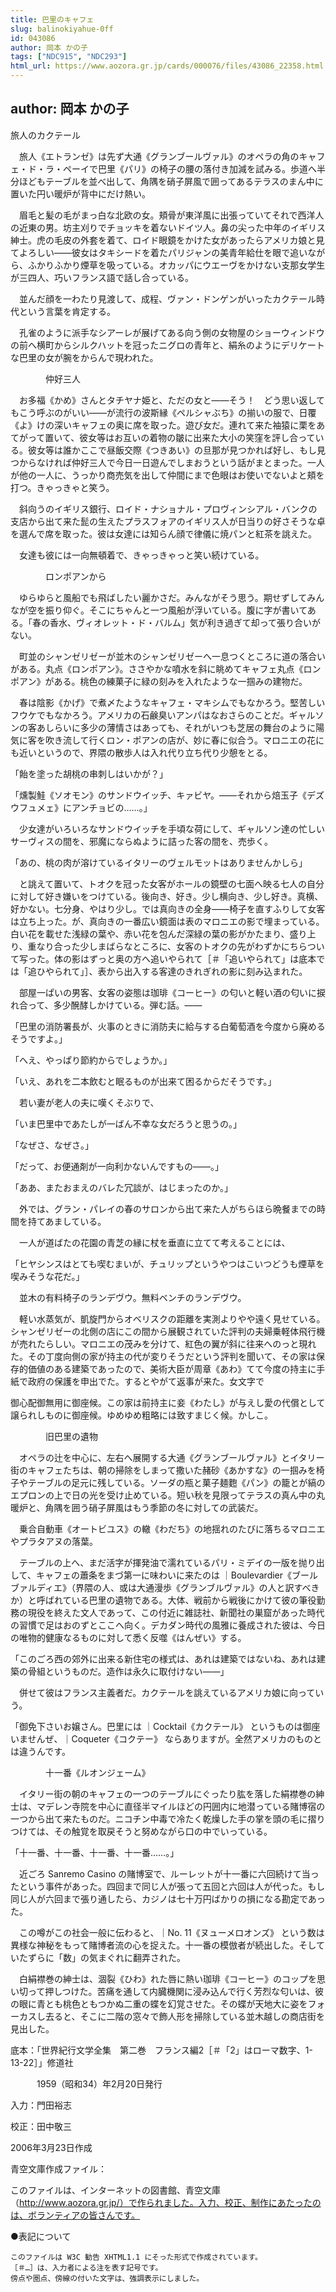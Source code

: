 ```yaml
---
title: 巴里のキャフェ
slug: balinokiyahue-0ff
id: 043086
author: 岡本 かの子
tags: ["NDC915", "NDC293"]
html_url: https://www.aozora.gr.jp/cards/000076/files/43086_22358.html
---
```


## author: 岡本 かの子

旅人のカクテール



　旅人《エトランゼ》は先ず大通《グランブールヴァル》のオペラの角のキャフェ・ド・ラ・ペーイで巴里《パリ》の椅子の腰の落付き加減を試みる。歩道へ半分ほどもテーブルを並べ出して、角隅を硝子屏風で囲ってあるテラスのまん中に置いた円い暖炉が背中にだけ熱い。

　眉毛と髪の毛がまっ白な北欧の女。頬骨が東洋風に出張っていてそれで西洋人の近東の男。坊主刈りでチョッキを着ないドイツ人。鼻の尖った中年のイギリス紳士。虎の毛皮の外套を着て、ロイド眼鏡をかけた女があったらアメリカ娘と見てよろしい――彼女はタキシードを着たパリジャンの美青年給仕を眼で追いながら、ふかりふかり煙草を吸っている。オカッパにウエーヴをかけない支那女学生が三四人、巧いフランス語で話し合っている。

　並んだ顔を一わたり見渡して、成程、ヴァン・ドンゲンがいったカクテール時代という言葉を肯定する。

　孔雀のように派手なシアーレが展げてある向う側の女物屋のショーウィンドウの前へ横町からシルクハットを冠ったニグロの青年と、絹糸のようにデリケートな巴里の女が腕をからんで現われた。



　　　　仲好三人



　お多福《かめ》さんとタチヤナ姫と、ただの女と――そう！　どう思い返してもこう呼ぶのがいい――が流行の波斯縁《ペルシャぶち》の揃いの服で、日覆《よ》けの深いキャフェの奥に席を取った。遊び女だ。連れて来た袖猿に栗をあてがって置いて、彼女等はお互いの着物の皺に出来た大小の笑窪を評し合っている。彼女等は誰かここで昼飯交際《つきあい》の旦那が見つかれば好し、もし見つからなければ仲好三人で今日一日遊んでしまおうという話がまとまった。一人が他の一人に、うっかり商売気を出して仲間にまで色眼はお使いでないよと頬を打つ。きゃっきゃと笑う。

　斜向うのイギリス銀行、ロイド・ナショナル・プロヴィンシアル・バンクの支店から出て来た髭の生えたプラスフォアのイギリス人が日当りの好さそうな卓を選んで席を取った。彼は女達には知らん顔で律儀に焼パンと紅茶を誂えた。

　女達も彼には一向無頓着で、きゃっきゃっと笑い続けている。



　　　　ロンポアンから



　ゆらゆらと風船でも飛ばしたい麗かさだ。みんながそう思う。期せずしてみんなが空を振り仰ぐ。そこにちゃんと一つ風船が浮いている。腹に字が書いてある。「春の香水、ヴィオレット・ド・バルム」気が利き過ぎて却って張り合いがない。

　町並のシャンゼリゼーが並木のシャンゼリゼーへ一息つくところに道の落合いがある。丸点《ロンポアン》。ささやかな噴水を斜に眺めてキャフェ丸点《ロンポアン》がある。桃色の練菓子に緑の刻みを入れたような一掴みの建物だ。

　春は陰影《かげ》で煮〆たようなキャフェ・マキシムでもなかろう。堅苦しいフウケでもなかろう。アメリカの石鹸臭いアンパはなおさらのことだ。ギャルソンの客あしらいに多少の薄情さはあっても、それがいつも芝居の舞台のように陽気に客を吹き流して行くロン・ポアンの店が、妙に春に似合う。マロニエの花にも近いというので、界隈の散歩人は入れ代り立ち代り少憩をとる。

「飴を塗った胡桃の串刺しはいかが？」

「燻製鮭《ソオモン》のサンドウイッチ、キァビヤ。――それから焙玉子《デズウフュメェ》にアンチョビの……。」

　少女達がいろいろなサンドウイッチを手頃な荷にして、ギャルソン達の忙しいサーヴィスの間を、邪魔にならぬように詰った客の間を、売歩く。

「あの、桃の肉が溶けているイタリーのヴェルモットはありませんかしら」

　と誂えて置いて、トオクを冠った女客がホールの鏡壁の七面へ映る七人の自分に対して好き嫌いをつけている。後向き、好き。少し横向き、少し好き。真横、好かない。七分身、やはり少し。では真向きの全身――椅子を直すふりして女客は立ち上った。が、真向きの一番広い鏡面は表のマロニエの影で埋まっている。白い花を載せた浅緑の葉や、赤い花を包んだ深緑の葉の影がかたまり、盛り上り、重なり合った少しまばらなところに、女客のトオクの先がわずかにちらついて写った。体の影はずっと奥の方へ追いやられて［＃「追いやられて」は底本では「追ひやられて」］、表から出入する客達のきれぎれの影に刻み込まれた。

　部屋一ぱいの男客、女客の姿態は珈琲《コーヒー》の匂いと軽い酒の匂いに捩れ合って、多少醗酵しかけている。弾む話。――

「巴里の消防署長が、火事のときに消防夫に給与する白葡萄酒を今度から廃めるそうですよ。」

「へえ、やっぱり節約からでしょうか。」

「いえ、あれを二本飲むと眠るものが出来て困るからだそうです。」

　若い妻が老人の夫に嘆くそぶりで、

「いま巴里中であたしが一ばん不幸な女だろうと思うの。」

「なぜさ、なぜさ。」

「だって、お便通剤が一向利かないんですもの――。」

「ああ、またおまえのバレた冗談が、はじまったのか。」

　外では、グラン・パレイの春のサロンから出て来た人がちらほら晩餐までの時間を持てあましている。

　一人が道ばたの花園の青芝の縁に杖を垂直に立てて考えることには、

「ヒヤシンスはとても喫むまいが、チュリップというやつはこいつどうも煙草を喫みそうな花だ。」

　並木の有料椅子のランデヴウ。無料ベンチのランデヴウ。

　軽い水蒸気が、凱旋門からオベリスクの距離を実測よりやや遠く見せている。シャンゼリゼーの北側の店にこの間から展観されていた評判の夫婦乗軽体飛行機が売れたらしい。マロニエの茂みを分けて、紅色の翼が斜に往来へのっと現れた。その丁度向側の家が持主の代が変りそうだという評判を聞いて、その家は保存的価値のある建築であったので、美術大臣が周章《あわ》てて今度の持主に手紙で政府の保護を申出でた。するとやがて返事が来た。女文字で


御心配御無用に御座候。この家は前持主に妾《わたし》が与えし愛の代償として譲られしものに御座候。ゆめゆめ粗略には致すまじく候。かしこ。





　　　　旧巴里の遺物



　オペラの辻を中心に、左右へ展開する大通《グランブールヴァル》とイタリー街のキャフェたちは、朝の掃除をしまって撒いた赭砂《あかすな》の一掴みを椅子やテーブルの足元に残している。ソーダの瓶と菓子麺麭《パン》の籠とが縞のエプロンの上で日の光を受け止めている。短い秋を見限ってテラスの真ん中の丸暖炉と、角隅を囲う硝子屏風はもう季節の冬に対しての武装だ。

　乗合自動車《オートビユス》の轍《わだち》の地揺れのたびに落ちるマロニエやプラタアヌの落葉。

　テーブルの上へ、まだ活字が揮発油で濡れているパリ・ミデイの一版を抛り出して、キャフェの蕭条をまづ第一に味わいに来たのは ｜Boulevardier《ブールブァルディエ》（界隈の人、或は大通漫歩《グランブルヴァル》の人と訳すべきか）と呼ばれている巴里の遺物である。大体、戦前から戦後にかけて彼の筆役勤務の現役を終えた文人であって、この付近に雑誌社、新聞社の巣窟があった時代の習慣で足はおのずとここへ向く。デカダン時代の風雅に養成された彼は、今日の唯物的健康なるものに対して悉く反噬《はんぜい》する。

「このごろ西の郊外に出来る新住宅の様式は、あれは建築ではないね、あれは建築の骨組というものだ。造作は永久に取付けない――」

　併せて彼はフランス主義者だ。カクテールを誂えているアメリカ娘に向っていう。

「御免下さいお嬢さん。巴里には ｜Cocktail《カクテール》 というものは御座いませんぜ、｜Coqueter《コクテー》 ならありますが。全然アメリカのものとは違うんです。



　　　　十一番《ルオンジェーム》



　イタリー街の朝のキャフェの一つのテーブルにぐったり肱を落した絹襟巻の紳士は、マデレン寺院を中心に直径半マイルほどの円囲内に地潜っている賭博宿の一つから出て来たものだ。ニコチン中毒で冷たく乾燥した手の掌を頭の毛に摺りつけては、その触覚を取戻そうと努めながら口の中でいっている。

「十一番、十一番、十一番、十一番……。」

　近ごろ Sanremo Casino の賭博室で、ルーレットが十一番に六回続けて当ったという事件があった。四回まで同じ人が張って五回と六回は人が代った。もし同じ人が六回まで張り通したら、カジノは七十万円ばかりの損になる勘定であった。

　この噂がこの社会一般に伝わると、｜No. 11《ヌューメロオンズ》 という数は異様な神秘をもって賭博者流の心を捉えた。十一番の模倣者が続出した。そしていたずらに「数」の気まぐれに翻弄された。

　白絹襟巻の紳士は、涸裂《ひわ》れた唇に熱い珈琲《コーヒー》のコップを思い切って押しつけた。苦痛を通して内臓機関に浸み込んで行く芳烈な匂いは、彼の眼に青とも桃色ともつかぬ二重の蝶を幻覚させた。その蝶が天地大に姿をフォーカスし去ると、そこに二階の窓々で飾人形を掃除している並木越しの商店街を見出した。













底本：「世界紀行文学全集　第二巻　フランス編2［＃「2」はローマ数字、1-13-22］」修道社


　　　1959（昭和34）年2月20日発行

入力：門田裕志

校正：田中敬三

2006年3月23日作成

青空文庫作成ファイル：

このファイルは、インターネットの図書館、青空文庫（http://www.aozora.gr.jp/）で作られました。入力、校正、制作にあたったのは、ボランティアの皆さんです。











●表記について


	このファイルは W3C 勧告 XHTML1.1 にそった形式で作成されています。
	［＃…］は、入力者による注を表す記号です。
	傍点や圏点、傍線の付いた文字は、強調表示にしました。